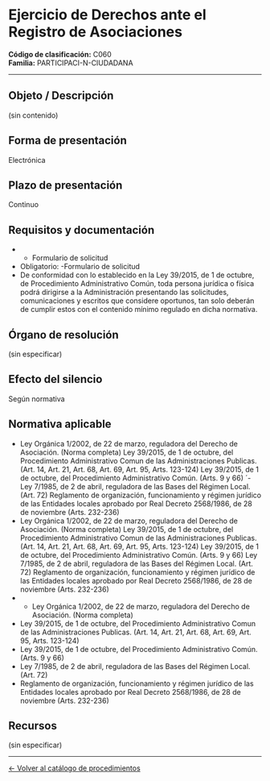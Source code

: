 # Ejercicio de Derechos ante el Registro de Asociaciones

**Código de clasificación:** C060  
**Familia:** PARTICIPACI-N-CIUDADANA

---

## Objeto / Descripción

(sin contenido)

## Forma de presentación

Electrónica

## Plazo de presentación

Continuo

## Requisitos y documentación

- - Formulario de solicitud
- Obligatorio:
-Formulario de solicitud
- De conformidad con lo establecido en la Ley 39/2015, de 1 de octubre, de Procedimiento Administrativo Común, toda persona jurídica o física podrá dirigirse a la Administración presentando las solicitudes, comunicaciones y escritos que considere oportunos, tan solo deberán de cumplir estos con el contenido mínimo regulado en dicha normativa.

## Órgano de resolución

(sin especificar)

## Efecto del silencio

Según normativa

## Normativa aplicable

- Ley Orgánica 1/2002, de 22 de marzo, reguladora del Derecho de Asociación. (Norma completa)
Ley 39/2015, de 1 de octubre, del Procedimiento Administrativo Comun de las Administraciones Publicas. (Art. 14, Art. 21, Art. 68, Art. 69, Art. 95, Arts. 123-124)
Ley 39/2015, de 1 de octubre, del Procedimiento Administrativo Común. (Arts. 9 y 66)
´-Ley 7/1985, de 2 de abril, reguladora de las Bases del Régimen Local. (Art. 72)
Reglamento de organización, funcionamiento y régimen jurídico de las Entidades locales aprobado por Real Decreto 2568/1986, de 28 de noviembre (Arts. 232-236)
- Ley Orgánica 1/2002, de 22 de marzo, reguladora del Derecho de Asociación. (Norma completa)
Ley 39/2015, de 1 de octubre, del Procedimiento Administrativo Comun de las Administraciones Publicas. (Art. 14, Art. 21, Art. 68, Art. 69, Art. 95, Arts. 123-124)
Ley 39/2015, de 1 de octubre, del Procedimiento Administrativo Común. (Arts. 9 y 66)
Ley 7/1985, de 2 de abril, reguladora de las Bases del Régimen Local. (Art. 72)
Reglamento de organización, funcionamiento y régimen jurídico de las Entidades locales aprobado por Real Decreto 2568/1986, de 28 de noviembre (Arts. 232-236)
- - Ley Orgánica 1/2002, de 22 de marzo, reguladora del Derecho de Asociación. (Norma completa)
- Ley 39/2015, de 1 de octubre, del Procedimiento Administrativo Comun de las Administraciones Publicas. (Art. 14, Art. 21, Art. 68, Art. 69, Art. 95, Arts. 123-124)
- Ley 39/2015, de 1 de octubre, del Procedimiento Administrativo Común. (Arts. 9 y 66)
- Ley 7/1985, de 2 de abril, reguladora de las Bases del Régimen Local. (Art. 72)
- Reglamento de organización, funcionamiento y régimen jurídico de las Entidades locales aprobado por Real Decreto 2568/1986, de 28 de noviembre (Arts. 232-236)

## Recursos

(sin especificar)

---

[← Volver al catálogo de procedimientos](../procedimientos.md)
